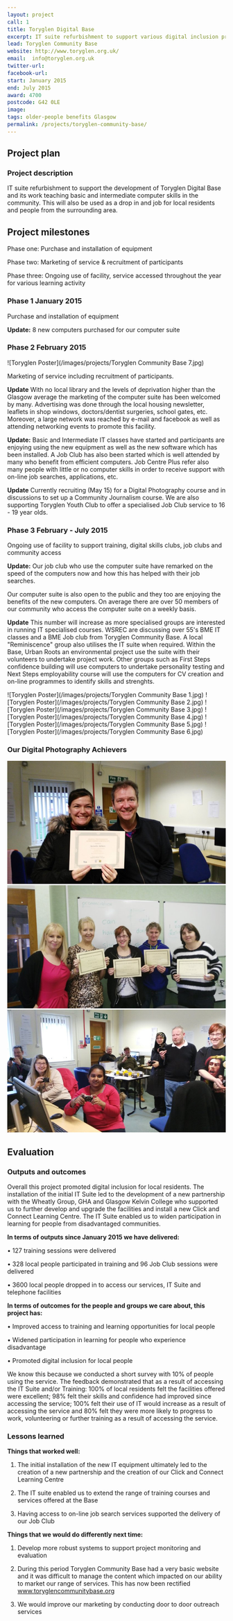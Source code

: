 ```yaml
---
layout: project
call: 1
title: Toryglen Digital Base
excerpt: IT suite refurbishment to support various digital inclusion projects
lead: Toryglen Community Base
website: http://www.toryglen.org.uk/
email:  info@toryglen.org.uk
twitter-url:
facebook-url:
start: January 2015
end: July 2015
award: 4700
postcode: G42 0LE
image:
tags: older-people benefits Glasgow
permalink: /projects/toryglen-community-base/
---
```


## Project plan

### Project description

IT suite refurbishment to support the development of Toryglen Digital Base and its work teaching basic and intermediate computer skills in the community. This will also be used as a drop in and job for local residents and people from the surrounding area.


## Project milestones

Phase one: Purchase and installation of equipment

Phase two: Marketing of service & recruitment of participants

Phase three: Ongoing use of facility, service accessed throughout the year for various learning activity

### Phase 1 January 2015

Purchase and installation of equipment


**Update:** 8 new computers purchased for our computer suite

### Phase 2 February 2015

![Toryglen Poster](/images/projects/Toryglen Community Base 7.jpg)

Marketing of service including recruitment of participants.

**Update**  With no local library and the levels of deprivation higher than the Glasgow average the marketing of the computer suite has been welcomed by many.  Advertising was done through the local housing newsletter, leaflets in shop windows, doctors/dentist surgeries, school gates, etc.  Moreover, a large network was reached by e-mail and facebook as well as attending networking events to promote this facility.




**Update:** Basic and Intermediate IT classes have started and participants are enjoying using the new equipment as well as the new software which has been installed. A Job Club has also been started which is well attended by many who benefit from efficient computers.  Job Centre Plus refer also many people with little or no computer skills in order to receive support with on-line job searches, applications, etc.

**Update**  Currently recruiting (May 15) for a Digital Photography course and in discussions to set up a Community Journalism course.  We are also supporting Toryglen Youth Club to offer a specialised Job Club service to 16 - 19 year olds.

### Phase 3 February - July 2015

Ongoing use of facility to support training, digital skills clubs, job clubs and community access


**Update:** Our job club who use the computer suite have remarked on the speed of the computers now and how this has helped with their job searches.

Our computer suite is also open to the public and they too are enjoying the benefits of the new computers. On average there are over 50 members of our community who access the computer suite on a weekly basis.

**Update**  This number will increase as more specialised groups are interested in running IT specialised courses.  WSREC are discussing over 55's BME IT classes and a BME Job club from Toryglen Community Base.  A local "Reminiscence" group also utilises the IT suite when required.  Within the Base, Urban Roots an environmental project use the suite with their volunteers to undertake project work.  Other groups such as First Steps confidence building will use computers to undertake personality testing and Next Steps employability course will use the computers for CV creation and on-line programmes to identify skills and strenghts.

![Toryglen Poster](/images/projects/Toryglen Community Base 1.jpg)
![Toryglen Poster](/images/projects/Toryglen Community Base 2.jpg)
![Toryglen Poster](/images/projects/Toryglen Community Base 3.jpg)
![Toryglen Poster](/images/projects/Toryglen Community Base 4.jpg)
![Toryglen Poster](/images/projects/Toryglen Community Base 5.jpg)
![Toryglen Poster](/images/projects/Toryglen Community Base 6.jpg)

### Our Digital Photography Achievers

![Toryglen Poster](/images/projects/toryglen1.jpg)
![Toryglen Poster](/images/projects/toryglen2.jpg)
![Toryglen Poster](/images/projects/toryglen3.jpg)

## Evaluation

### Outputs and outcomes

Overall this project promoted digital inclusion for local residents. The installation of the initial IT Suite led to the development of a new partnership with the Wheatly Group, GHA and Glasgow Kelvin College who supported us to further develop and upgrade the facilities and install a new Click and Connect Learning Centre.  The IT Suite enabled us to widen participation in learning for people from disadvantaged communities.

**In terms of outputs since January 2015 we have delivered:**

•	127 training sessions were delivered

•	328 local people participated in training and 96 Job Club sessions were delivered

•	3600 local people dropped in to access our services, IT Suite and telephone facilities


**In terms of outcomes for the people and groups we care about, this project has:**

•	Improved access to training and learning opportunities for local people

•	Widened participation in learning for people who experience disadvantage

•	Promoted digital inclusion for local people


We know this because we conducted a short survey with 10% of people using the service. The feedback demonstrated that as a result of accessing the IT Suite and/or Training: 100% of local residents felt the facilities offered were excellent; 98% felt their skills and confidence had improved since accessing the service; 100% felt their use of IT would increase as a result of accessing the service and 80% felt they were more likely to progress to work, volunteering or further training as a result of accessing the service.

### Lessons learned

**Things that worked well:**

1.	The initial installation of the new IT equipment ultimately led to the creation of a new partnership and the creation of our Click and Connect Learning Centre

2.	The IT suite enabled us to extend the range of training courses and services offered at the Base

3.	Having access to on-line job search services supported the delivery of our Job Club

**Things that we would do differently next time:**

1.	Develop more robust systems to support project monitoring and evaluation

2.	During this period Toryglen Community Base had a very basic website and it was difficult to manage the content which impacted on our ability to market our range of services.  This has now been rectified www.toryglencommunitybase.org

3.	We would improve our marketing by conducting door to door outreach services



